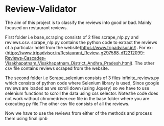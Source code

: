 # Review-Validator
The aim of this project is to classify the reviews into good or bad. Mainly focused on restaurant reviews. 

First folder i.e base_scraping consists of 2 files scrape_nlp.py and reviews.csv. scrape_nlp.py contains the python code to extract the reviews of a particular hotel from the website(https://www.tripadvisor.in/).
For ex:(https://www.tripadvisor.in/Restaurant_Review-g297588-d12212099-Reviews-Cascades-Visakhapatnam_Visakhapatnam_District_Andhra_Pradesh.html). The other csv file contains reviews scraped from the website.

The second folder i.e Scrape_selenium consists of 3 files infinite_reviews.py which consists of python code where Selenium library is used, Since google reviews are loaded as we
scroll down (using Jquery) so we have to use selenium functions to scroll the data using css selector. Note:the code does not work without chromedriver.exe file in the base folder 
where you are executing py file.The other csv file consists of all the reviews.


Now we have to use the reviews from either of the methods and process them using final.ipnb



